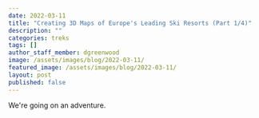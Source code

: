 ```yaml
---
date: 2022-03-11
title: "Creating 3D Maps of Europe's Leading Ski Resorts (Part 1/4)"
description: ""
categories: treks
tags: []
author_staff_member: dgreenwood
image: /assets/images/blog/2022-03-11/
featured_image: /assets/images/blog/2022-03-11/
layout: post
published: false
---
```


We're going on an adventure.

